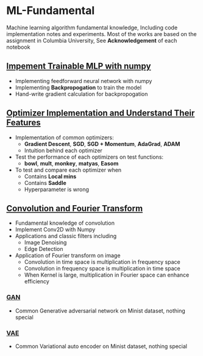 # ML-Fundamental
Machine learning algorithm fundamental knowledge, Including code implementation notes and experiments. Most of the works are based on the assignment in Columbia University, See **Acknowledgement** of each notebook

## [Impement Trainable MLP with numpy](https://github.com/CChenLi/ML-Fundamental/blob/main/ML/MLP_implementation.ipynb)
- Implementing feedforward neural network with numpy
- Implementing **Backpropogation** to train the model
- Hand-write gradient calculation for backpropogation

## [Optimizer Implementation and Understand Their Features](https://github.com/CChenLi/ML-Fundamental/blob/main/ML/optimizer.ipynb)
- Implementation of common optimizers:
  - **Gradient Descent**, **SGD**, **SGD + Momentum**, **AdaGrad**, **ADAM**
  - Intuition behind each optimizer
- Test the performance of each optimizers on test functions:
  - **bowl**, **mult**, **monkey**, **matyas**, **Easom**
- To test and compare each optimizer when 
  - Contains **Local mins**
  - Contains **Saddle**
  - Hyperparameter is wrong

## [Convolution and Fourier Transform](https://github.com/CChenLi/ML-Fundamental/blob/main/ML/Conv_Fourier.ipynb)
- Fundamental knowledge of convolution
- Implement Conv2D with Numpy
- Applications and classic filters including
  - Image Denoising
  - Edge Detection
- Application of Fourier transform on image
  - Convolution in time space is multiplication in frequency space
  - Convolution in frequency space is multiplication in time space
  - When Kernel is large, multiplication in Fourier space can enhance efficiency

### [GAN](https://github.com/CChenLi/ML-Fundamental/blob/main/ML/GAN.ipynb)
- Common Generative adversarial network on Minist dataset, nothing special

### [VAE](https://github.com/CChenLi/ML-Fundamental/blob/main/ML/VAE.ipynb)
- Common Variational auto encoder on Minist dataset, nothing special

